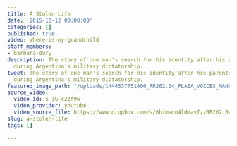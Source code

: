 ```yaml
---
title: A Stolen Life
date: '2015-10-12 00:00:00'
categories: []
published: true
video: where-is-my-grandchild
staff_members:
- barbara-dury
description: The story of one man's search for his identity after his parents disappeared
  during Argentina's military dictatorship.
tweet: The story of one man's search for his identity after his parents disappeared
  during Argentina's military dictatorship.
featured_image_path: "/uploads/1444537751400_RR262.04_PLAZA_VOICES_MANUEL_10_10_2015.jpg"
source_video:
  video_id: s_1G-c2zK9w
  video_provider: youtube
  video_source_file: https://www.dropbox.com/s/6himsdo4ldmav7z/RR262.04_PLAZA_VOICES_MANUEL_10_10_2015-H264_1080p.mov?dl=0
slug: a-stolen-life
tags: []

---
```

